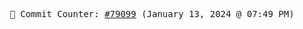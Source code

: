 <p align="center">
    <samp>
        📮 Commit Counter: <a href="https://github.com/Javascript-void0/Javascript-void0/commits/main">#79099</a> (January 13, 2024 @ 07:49 PM)
    </samp>
</p>